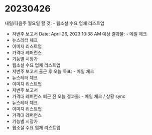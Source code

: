 # 20230426

내일/다음주 월요일 할 것: - 웹소설 수요 업체 리스트업
- 저번주 보고서
Date: April 26, 2023 10:38 AM
예상 결과물: - 메일 체크
- 뉴스레터 체크
- 이미지 리스트업
- 가격대 레퍼런스
- 기능별 시장가
- 웹소설 수요 업체 리스트업
- 저번주 보고서
출근 후 오늘 목표: - 메일 체크
- 뉴스레터 체크
- 이미지 리스트업
- 저번주 보고서
- 가격대 레퍼런스
퇴근 전 오늘 결과물: - 메일 체크 / 상황 sync
- 뉴스레터 체크
- 이미지 리스트업
- 가격대 레퍼런스
- 기능별 시장가
- 웹소설 수요 업체 리스트업
